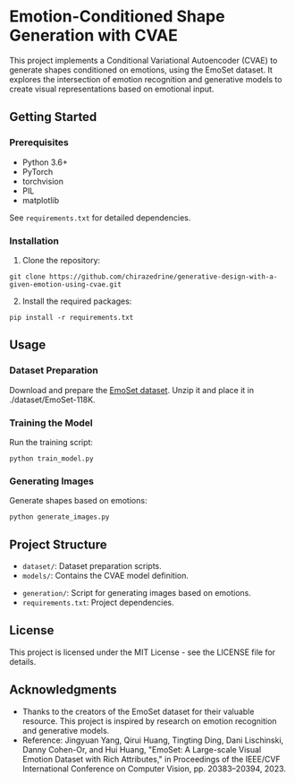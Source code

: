 # Emotion-Conditioned Shape Generation with CVAE

This project implements a Conditional Variational Autoencoder (CVAE) to generate shapes conditioned on emotions, using the EmoSet dataset. It explores the intersection of emotion recognition and generative models to create visual representations based on emotional input.

## Getting Started

### Prerequisites

- Python 3.6+
- PyTorch
- torchvision
- PIL
- matplotlib

See `requirements.txt` for detailed dependencies.

### Installation

1. Clone the repository:

```shell
git clone https://github.com/chirazedrine/generative-design-with-a-given-emotion-using-cvae.git
```

2. Install the required packages:

```shell
pip install -r requirements.txt
```

## Usage

### Dataset Preparation

Download and prepare the [EmoSet dataset](https://github.com/JingyuanYY/EmoSet). Unzip it and place it in ./dataset/EmoSet-118K.

### Training the Model

Run the training script:

```shell
python train_model.py
```

### Generating Images

Generate shapes based on emotions:

```shell
python generate_images.py
```

## Project Structure

- `dataset/`: Dataset preparation scripts.
- `models/`: Contains the CVAE model definition.
<!-- - `training/`: Training script for the CVAE model. -->
- `generation/`: Script for generating images based on emotions.
- `requirements.txt`: Project dependencies.

## License

This project is licensed under the MIT License - see the LICENSE file for details.

## Acknowledgments

- Thanks to the creators of the EmoSet dataset for their valuable resource. This project is inspired by research on emotion recognition and generative models.
- Reference: Jingyuan Yang, Qirui Huang, Tingting Ding, Dani Lischinski, Danny Cohen-Or, and Hui Huang, "EmoSet: A Large-scale Visual Emotion Dataset with Rich Attributes," in Proceedings of the IEEE/CVF International Conference on Computer Vision, pp. 20383–20394, 2023.
